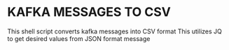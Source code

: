 # KAFKA MESSAGES TO CSV
This shell script converts kafka messages into CSV format
This utilizes JQ to get desired values from JSON format message
